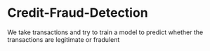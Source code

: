 # Credit-Fraud-Detection
We take transactions and try to train a model to predict whether the transactions are legitimate or fradulent
